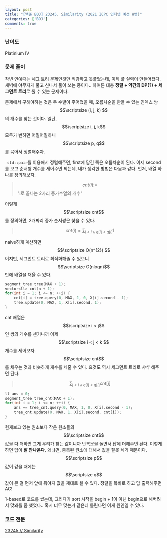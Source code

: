```yaml
---
layout: post
title: "[백준 BOJ] 23245. Similarity (2021 ICPC 인터넷 예선 H번)"
categories: ['BOJ']
comments: true
---
```

<script type="text/javascript" 
src="https://cdn.mathjax.org/mathjax/latest/MathJax.js?config=TeX-AMS_HTML">
</script>
### **난이도**

Platinium IV

### **문제 풀이**

작년 인예때는 세그 트리 문제인것만 직감하고 못풀었는데, 이제 풀 실력이 만들어졌다. 새벽에 야무지게 풀고 신나서 풀이 쓰는 중이다.. 하여튼 대충 **정렬 + 약간의 DP(?) + 세그먼트 트리**로 풀 수 있는 문제이다.

문제에서 구해야하는 것은 두 수열이 주어졌을 때, 오름차순을 만들 수 있는 인덱스 쌍 $$\scriptsize (i, j, k) $$의 개수를 찾는 것이다. 일단, $$\scriptsize i, j, k$$ 모두가 변하면 어질어질하니 $$\scriptsize p, q$$를 묶어서 정렬해주자. 

``` std::pair```를 이용해서 정렬해주면, first에 담긴 쪽은 오름차순이 된다. 이제 second를 보고 순서쌍 개수를 세어주면 되는데, 내가 생각한 방법은 다음과 같다. 먼저, 배열 하나를 정의해보자.

> $$ cnt(i) := $$ "i로 끝나는 2자리 증가수열의 개수"

이렇게 $$\scriptsize cnt$$를 정의하면, 2개짜리 증가 순서쌍은 찾을 수 있다.

> $$ cnt(i) = \sum_{j < i \land q[j] < q[i]} 1 $$

naive하게 계산하면 $$\scriptsize O(n^{2}) $$이지만, 세그먼트 트리로 최적화해줄 수 있으니 $$\scriptsize O(nlogn)$$ 만에 배열을 채울 수 있다.

```cpp
segment_tree tree(MAX + 1);
vector<ll> cnt(n + 1);
for(int i = 1; i <= n; ++i) {
    cnt[i] = tree.query(0, MAX, 1, 0, X[i].second - 1);
    tree.update(0, MAX, 1, X[i].second, 1);
}
```

cnt 배열은 $$\scriptsize i < j$$ 인 쌍의 개수를 센거니까 이제 $$\scriptsize i < j < k $$ 개수를 세어보자. $$\scriptsize cnt$$를 채우는 것과 비슷하게 개수를 세줄 수 있다. 요것도 역시 세그먼트 트리로 샤샥 해주면 된다.

> $$ \sum_{j < i \land q[j] < q[i]} cnt[j] $$

```cpp
ll ans = 0;
segment_tree tree_cnt(MAX + 1);
for(int i = 1; i <= n; ++i) {
    ans += tree_cnt.query(0, MAX, 1, 0, X[i].second - 1);
    tree_cnt.update(0, MAX, 1, X[i].second, cnt[i]);
}
```

현재보고 있는 원소보다 작은 원소들의 $$\scriptsize cnt$$값을 다 더하면 그게 우리가 찾는 값이니까 반복문을 돌면서 답에 더해주면 된다. 이렇게 하면 답이 **잘 안나온다.** 왜냐면, 중복된 원소에 대해서 값을 잘못 세기 때문이다. $$\scriptsize p$$값이 같을 때에는 $$\scriptsize q$$값이 큰 걸 먼저 앞에 둬야지 값을 제대로 셀 수 있다. 정렬을 똑바로 하고 답 출력해주면 AC!

1-based로 코드를 썼는데, 그러다가 sort 시작을 begin + 1이 아닌 begin으로 해버려서 맞왜틀 좀 했었다.. 혹시 너무 맞는거 같은데 틀린다면 이게 원인일 수 있다.

### **코드 전문**
[23245 // Similarity](https://github.com/eff3ct/Baekjoon-Online-Judge-Problem-Solving/blob/main/23245/23245.cpp)